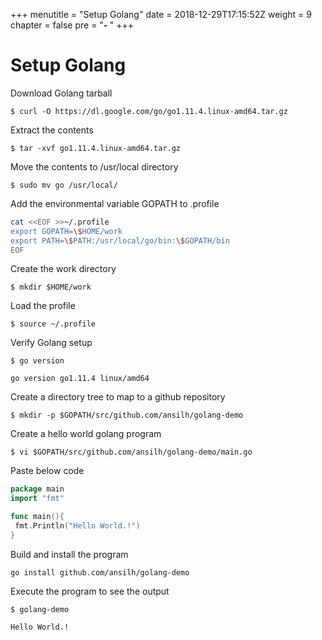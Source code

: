 +++
menutitle = "Setup Golang"
date = 2018-12-29T17:15:52Z
weight = 9
chapter = false
pre = "<b>- </b>"
+++

# Setup Golang

Download Golang tarball
```shell
$ curl -O https://dl.google.com/go/go1.11.4.linux-amd64.tar.gz
```

Extract the contents
```shell
$ tar -xvf go1.11.4.linux-amd64.tar.gz
```

Move the contents to /usr/local directory
```shell
$ sudo mv go /usr/local/
```

Add the environmental variable GOPATH to .profile
```bash
cat <<EOF >>~/.profile
export GOPATH=\$HOME/work
export PATH=\$PATH:/usr/local/go/bin:\$GOPATH/bin
EOF
```

Create the work directory
```shell
$ mkdir $HOME/work
```

Load the profile
```shell
$ source ~/.profile
```

Verify Golang setup
```shell
$ go version
```
```console
go version go1.11.4 linux/amd64
```

Create a directory tree to map to a github repository
```shell
$ mkdir -p $GOPATH/src/github.com/ansilh/golang-demo
```

Create a hello world golang program
```shell
$ vi $GOPATH/src/github.com/ansilh/golang-demo/main.go
```

Paste below code  
```go
package main
import "fmt"

func main(){  
 fmt.Println("Hello World.!")
}
```

Build and install the program
```console
go install github.com/ansilh/golang-demo
```

Execute the program to see the output
```shell
$ golang-demo
```
```console
Hello World.!
```
